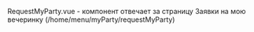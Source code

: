 RequestMyParty.vue - компонент отвечает за страницу Заявки на мою вечеринку (/home/menu/myParty/requestMyParty)
